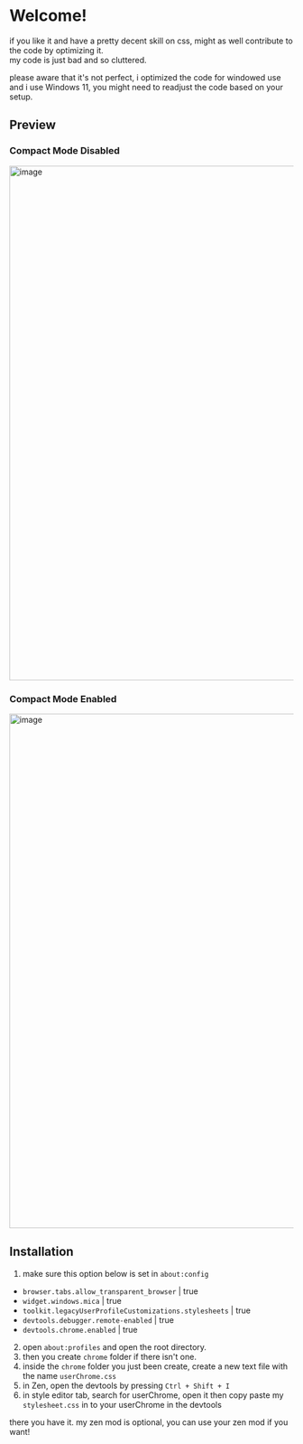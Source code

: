 # Welcome!

if you like it and have a pretty decent skill on css, might as well contribute to the code by optimizing it. <br>
my code is just bad and so cluttered. <br>

please aware that it's not perfect, i optimized the code for windowed use and i use Windows 11, you might need to readjust the code based on your setup.

## Preview

### Compact Mode Disabled
<img width="1637" height="911" alt="image" src="https://github.com/user-attachments/assets/8fd9575c-f60c-44d6-aef2-b30904d0501e" />

### Compact Mode Enabled
<img width="1637" height="911" alt="image" src="https://github.com/user-attachments/assets/03bf47ec-c40f-4460-b508-fa3dfefa63c7" />

## Installation 

1. make sure this option below is set in `about:config`
- `browser.tabs.allow_transparent_browser` | true
- `widget.windows.mica` | true
- `toolkit.legacyUserProfileCustomizations.stylesheets` | true
- `devtools.debugger.remote-enabled` | true
- `devtools.chrome.enabled` | true
2. open `about:profiles` and open the root directory. <br>
3. then you create `chrome` folder if there isn't one. <br>
4. inside the `chrome` folder you just been create, create a new text file with the name `userChrome.css` <br>
5. in Zen, open the devtools by pressing `Ctrl + Shift + I` <br>
6. in style editor tab, search for userChrome, open it then copy paste my `stylesheet.css` in to your userChrome in the devtools <br>

there you have it. my zen mod is optional, you can use your zen mod if you want!
